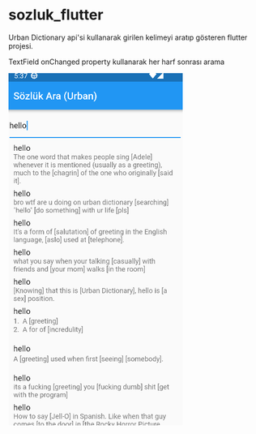 # sozluk_flutter

Urban Dictionary api'si kullanarak girilen kelimeyi aratıp gösteren flutter projesi.

TextField onChanged property kullanarak her harf sonrası arama

![Alt text](ss.png "Optional title")
